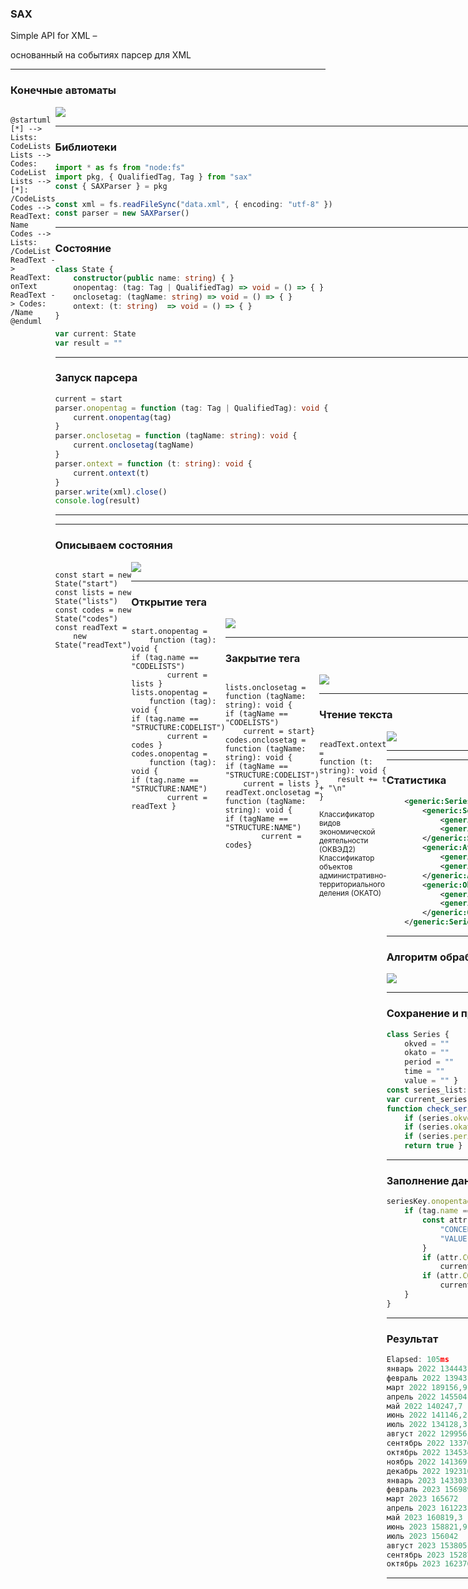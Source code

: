 ### SAX

Simple API for XML –

основанный на событиях парсер для XML

---

### Конечные автоматы

<div style="display: flex;">
    <div style="flex: 2;">
<pre><code>@startuml
[*] --> Lists: CodeLists
Lists --> Codes: CodeList
Lists --> [*]: /CodeLists
Codes --> ReadText: Name
Codes --> Lists: /CodeList
ReadText -> ReadText: onText
ReadText -> Codes: /Name
@enduml</code></pre>
    </div>
    <div style="flex: 2;">
	    <img src="fs1.svg"/>
    <div>
<div>

---

### Библиотеки

```typescript
import * as fs from "node:fs"
import pkg, { QualifiedTag, Tag } from "sax"
const { SAXParser } = pkg

const xml = fs.readFileSync("data.xml", { encoding: "utf-8" })
const parser = new SAXParser()
```

---

### Состояние

```typescript
class State {
    constructor(public name: string) { }
    onopentag: (tag: Tag | QualifiedTag) => void = () => { }
    onclosetag: (tagName: string) => void = () => { }
    ontext: (t: string)  => void = () => { }
}

var current: State
var result = ""
```

---

### Запуск парсера

```typescript
current = start
parser.onopentag = function (tag: Tag | QualifiedTag): void {
    current.onopentag(tag)
}
parser.onclosetag = function (tagName: string): void {
    current.onclosetag(tagName)
}
parser.ontext = function (t: string): void {
    current.ontext(t)
}
parser.write(xml).close()
console.log(result)
```

---

<div class='quiz' data-quiz='{
    "question": "В чем преимущество потокового парсера SAX?",
    "right": [
      "Скорость работы",
      "Возможность анализа XML без преобразования в DOM"
    ],
    "wrong": [
      "Простота программирования",
      "Гибкая система команд"
    ]
  }'></div>

----

### Описываем состояния

<div style="display: flex;">
    <div style="flex: 2;">
<pre><code>const start = new State("start")
const lists = new State("lists")
const codes = new State("codes")
const readText = 
    new State("readText")</code></pre>
    </div>
    <div style="flex: 2;">
	    <img src="fs1.svg"/>
    <div>
<div>

---

### Открытие тега

<div style="display: flex;">
    <div style="flex: 2;">
<pre><code>start.onopentag = 
    function (tag): void {
if (tag.name == "CODELISTS") 
        current = lists }
lists.onopentag = 
    function (tag): void {
if (tag.name == "STRUCTURE:CODELIST") 
        current = codes }
codes.onopentag = 
    function (tag): void {
if (tag.name == "STRUCTURE:NAME") 
        current = readText }</code></pre>
    </div>
    <div style="flex: 2;">
	    <img src="fs1.svg"/>
    <div>
<div>

---

### Закрытие тега

<div style="display: flex;">
    <div style="flex: 2;">
<pre><code>lists.onclosetag = 
function (tagName: string): void {
if (tagName == "CODELISTS") 
    current = start}
codes.onclosetag = 
function (tagName: string): void {
if (tagName == "STRUCTURE:CODELIST") 
    current = lists }
readText.onclosetag = 
function (tagName: string): void {
if (tagName == "STRUCTURE:NAME") 
        current = codes}</code></pre>
    </div>
    <div style="flex: 2;">
	    <img src="fs1.svg"/>
    <div>
<div>

---

### Чтение текста

<div style="display: flex;">
    <div style="flex: 2;">
<pre><code>readText.ontext = 
function (t: string): void {
    result += t + "\n"
}</code></pre><small>
Классификатор видов экономической деятельности (ОКВЭД2)<br>
Классификатор объектов административно-территориального деления (ОКАТО)
</small></div>
    <div style="flex: 2;">
	    <img src="fs1.svg"/>
    <div>
<div>


---

<div class='quiz' data-quiz='{
    "question": "Какие события происходят в SAX?",
    "right": [
      "<code>onopentag</code>",
      "<code>ontext</code>"
    ],
    "wrong": [
      "<code>startElement</code>",
      "<code>endNode</code>"
    ]
  }'></div>

----

### Статистика

```XML
	<generic:Series>
		<generic:SeriesKey>
			<generic:Value concept="s_OKVED2" value="62"/>
			<generic:Value concept="s_OKATO" value="643"/>
		</generic:SeriesKey>
		<generic:Attributes>
			<generic:Value concept="EI" value="рубль"/>
			<generic:Value concept="PERIOD" value="январь"/>
		</generic:Attributes>
		<generic:Obs>
			<generic:Time>2022</generic:Time>
			<generic:ObsValue value="134443,7"/>
		</generic:Obs>
	</generic:Series>
```

---

### Алгоритм обработки

![](fs2.svg)

---

### Сохранение и проверка данных

```typescript
class Series {
    okved = ""
    okato = ""
    period = ""
    time = ""
    value = "" }
const series_list: Array<Series> = []
var current_series = new Series()
function check_series(series: Series): boolean {
    if (series.okved !== "62") return false
    if (series.okato !== "643") return false
    if (series.period.indexOf("-") > 0) return false
    return true }
```

---

### Заполнение данных

```typescript
seriesKey.onopentag = function (tag): void {
    if (tag.name == "GENERIC:VALUE") {
        const attr = tag.attributes as {
            "CONCEPT": string,
            "VALUE": string
        }
        if (attr.CONCEPT === "s_OKVED2")
            current_series.okved = attr.VALUE
        if (attr.CONCEPT === "s_OKATO")
            current_series.okato = attr.VALUE
    }
}
```

---

### Результат

```typescript
Elapsed: 105ms
январь 2022 134443,7 
февраль 2022 139431,4
март 2022 189156,9   
апрель 2022 145504,7 
май 2022 140247,7    
июнь 2022 141146,2
июль 2022 134128,3
август 2022 129956,3
сентябрь 2022 133703,2
октябрь 2022 134534,6
ноябрь 2022 141369,9
декабрь 2022 192310,7
январь 2023 143303,5
февраль 2023 156989,3
март 2023 165672
апрель 2023 161223,8
май 2023 160819,3
июнь 2023 158821,9
июль 2023 156042
август 2023 153805,2
сентябрь 2023 152878,2
октябрь 2023 162370,6
```

---

<div class='quiz' data-quiz='{
    "question": "Какие связи между элементами конечного автомата и потокового парсера?",
    "right": [
      "переходы - события парсера",
      "состояния - чтение определенного узла XML"
    ],
    "wrong": [
      "переходы - переход на другой узел XML",
      "состояния - события парсера"
    ]
  }'></div>
